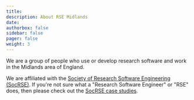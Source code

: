 ```yaml
---
title:
description: About RSE Midlands
date:
authorbox: false
sidebar: false
pager: false
weight: 3
---
```


We are a group of people who use or develop research software and work in the Midlands area of England.

We are affiliated with the [Society of Research Software Engineering (SocRSE)](https://society-rse.org/). If you're not sure what a "Research Software Engineer" or "RSE" does, then please check out the [SocRSE case studies](https://society-rse.org/careers/case-studies/).

<!--more-->